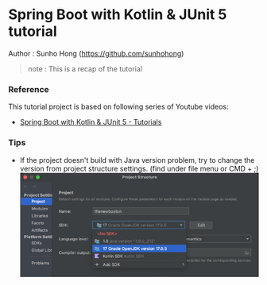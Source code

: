# Spring Boot with Kotlin & JUnit 5 tutorial

Author : Sunho Hong (https://github.com/sunhohong)
> note : This is a recap of the tutorial

### Reference
This tutorial project is based on following series of Youtube videos:
* [Spring Boot with Kotlin & JUnit 5 - Tutorials](https://www.youtube.com/playlist?list=PL6gx4Cwl9DGDPsneZWaOFg0H2wsundyGr)


### Tips
* If the project doesn't build with Java version problem, try to change the version from project structure settings. (find under file menu or CMD + ;)
  ![Project Structure](readme_resources/project-structure.png "Project Structure")